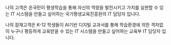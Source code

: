 나의 고객은 온국민이 평생학습을 통해 자신의 역량을 발전시키고 가치를 실현할 수 있는 IT 시스템을 만들고 싶어하는 국가평생교육진흥원의 IT 담당자 입니다.

나의 잠재고객은 K-12 학생들이 AI기반 디지털 교과서를 통해 학습환경에 의한 격차없이 누구나 평등하게 교육받을 수 있는 IT 시스템을 만들고 싶어하는 교육부 IT 담당자 입니다.
